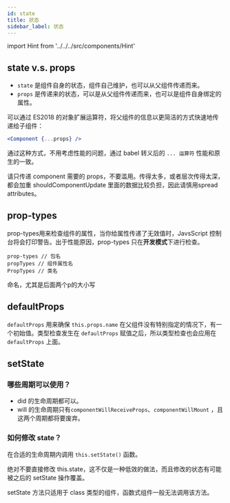 ```yaml
---
id: state
title: 状态
sidebar_label: 状态
---
```


import Hint from '../../../src/components/Hint'

## state v.s. props

* `state` 是组件自身的状态，组件自己维护，也可以从父组件传递而来。
* `props` 是传递来的状态，可以是从父组件传递而来，也可以是组件自身绑定的属性。

可以通过 ES2018 的对象扩展运算符，将父组件的信息以更简洁的方式快速地传递给子组件：

```jsx
<Component {...props} />
```

通过这种方式，不用考虑性能的问题，通过 babel 转义后的 `... 运算符` 性能和原生的一致。

<Hint type="better">请只传递 component 需要的 props，不要滥用。传得太多，或者层次传得太深，都会加重 shouldComponentUpdate 里面的数据比较负担，因此请慎用spread attributes。</Hint>


## prop-types

prop-types用来检查组件的属性，当你给属性传递了无效值时，JavsScript 控制台将会打印警告。出于性能原因，prop-types 只在**开发模式**下进行检查。

```text
prop-types // 包名
propTypes // 组件属性名
PropTypes // 类名
```

<Hint type="warning">命名，尤其是后面两个p的大小写</Hint>


## defaultProps

`defaultProps` 用来确保 `this.props.name` 在父组件没有特别指定的情况下，有一个初始值。类型检查发生在 `defaultProps` 赋值之后，所以类型检查也会应用在 `defaultProps` 上面。

## setState

### 哪些周期可以使用？

* did 的生命周期都可以。
* will 的生命周期只有`componentWillReceiveProps`、`componentWillMount` ，且这两个周期都将要废弃。

### 如何修改 state？

在合适的生命周期内调用 `this.setState()` 函数。

<Hint type="must">绝对不要直接修改 this.state，这不仅是一种低效的做法，而且修改的状态有可能被之后的 setState 操作覆盖。</Hint>


<Hint type="warning">setState 方法只适用于 class 类型的组件，函数式组件一般无法调用该方法。</Hint>


